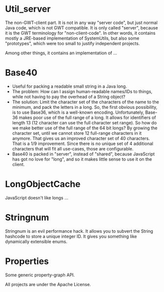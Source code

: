 Util_server
===========

The non-GWT-client part. It is not in any way "server code", but just normal
Java code, which is not GWT compatible. It is only called "server", because it
is the GWT terminology for "non-client-code". In other words, it contains
mostly a JRE-based implementation of SystemUtils, but also some "prototypes",
which were too small to justify independent projects.

Among other things, it contains an implementation of ...

Base40
======

* Useful for packing a readable small string in a Java long.
* The problem: How can I assign human-readable names/IDs to things, while not
  having to pay the overhead of a String object?
* The solution: Limit the character set of the characters of the name to the
  minimum, and pack the letters in a long. So, the first obvious possibility,
  is to use Base36, which is a well-known encoding. Unfortunately, Base-36
  makes poor use of the full range of a long. It allows for identifiers of
  length 13 (12 character can use the full character set range). So how do we
  make better use of the full range of the 64 bit longs? By growing the
  character set, until we cannot store 12 full-range characters in it anymore.
  That gives us an improved character set of 40 characters. That is a 1/9
  improvement. Since there is no unique set of 4 additional characters that
  will fit all use-cases, those are configurable.
* Base40 is packed in "server", instead of "shared", because JavaScript has got
  no love for "long", and so it makes little sense to use it on the client.

LongObjectCache
===============
JavaScript doesn't like longs ...

Stringnum
=========

Stringnum is an evil performance hack. It allows you to subvert the String
hashcode to store a unique integer ID. It gives you something like dynamically
extensible enums.

Properties
==========

Some generic property-graph API.

All projects are under the Apache License.
